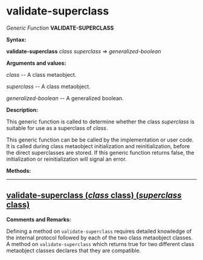 validate-superclass
===================

*Generic Function* **VALIDATE-SUPERCLASS**

**Syntax:**

**validate-superclass** *class* *superclass* => *generalized-boolean*

**Arguments and values:**

*class* -- A class metaobject.

*superclass* -- A class metaobject.

*generalized-boolean* -- A generalized boolean.

**Description:**

This generic function is called to determine whether the class *superclass* is suitable for use as a superclass of *class*.

This generic function can be be called by the implementation or user code. It is called during class metaobject initialization and reinitialization, before the direct superclasses are stored. If this generic function returns false, the initialization or reinitialization will signal an error.

**Methods:**

  ----------------------------------------------------------------------------------------------------
  [**validate-superclass** (*class* class) (*superclass* class)](/meta-object-protocol/validate-superclass-class-class)
  ----------------------------------------------------------------------------------------------------

**Comments and Remarks:**

Defining a method on `validate-superclass` requires detailed knowledge of the internal protocol followed by each of the two class metaobject classes. A method on `validate-superclass` which returns true for two different class metaobject classes declares that they are compatible.
